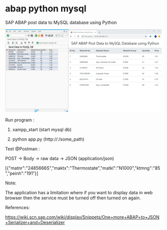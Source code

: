 # abap python mysql
 SAP ABAP post data to MySQL database using Python
 
![alt text](https://github.com/jenizar/abap-python-mysql/blob/master/Screenshot.PNG)

Run program :

1. xampp_start (start mysql db)

2. python app.py (http://<hostname>:<port>/some_path)

Test @Postman :

POST -> Body -> raw data -> JSON (application/json)  

[{"matnr":"2485666S","maktx":"Thermostate","matkl":"N1000","ktmng":"85","peinh":"191"}]

Note:

The application has a limitation where if you want to display data in web browser then the service must be turned off then turned on again.

References:

https://wiki.scn.sap.com/wiki/display/Snippets/One+more+ABAP+to+JSON+Serializer+and+Deserializer


